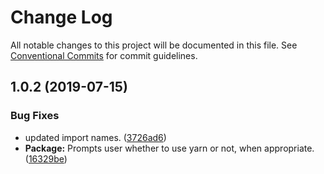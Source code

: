 # Change Log

All notable changes to this project will be documented in this file.
See [Conventional Commits](https://conventionalcommits.org) for commit guidelines.

## 1.0.2 (2019-07-15)


### Bug Fixes

* updated import names. ([3726ad6](https://github.com/sbrow/generator-npm-package/commit/3726ad6))
* **Package:** Prompts user whether to use yarn or not, when appropriate. ([16329be](https://github.com/sbrow/generator-npm-package/commit/16329be))
